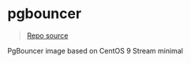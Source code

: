 # pgbouncer
> [Repo source](https://github.com/krestomatio/container_builder/tree/master/pgbouncer)

PgBouncer image based on CentOS 9 Stream minimal
